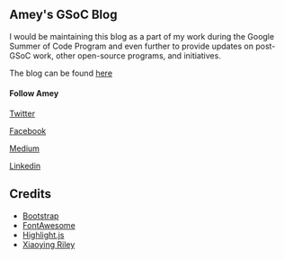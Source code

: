 
## Amey's GSoC Blog


I would be maintaining this blog as a part of my work during the Google Summer of Code Program and even further to provide updates on post-GSoC work, other open-source programs, and initiatives.

The blog can be found [here](https://yemaedahrav.github.io/ameygsocblog/)


#### Follow Amey

[Twitter](https://twitter.com/ameyvarhade)

[Facebook](https://www.facebook.com/amey.varhade.7)


[Medium](https://medium.com/@ameyvarhade)

[Linkedin](https://www.linkedin.com/in/amey-varhade/)


## Credits
- [Bootstrap](https://getbootstrap.com/)
- [FontAwesome](https://fortawesome.github.io/Font-Awesome/)
- [Highlight.js](https://highlightjs.org/)
- [Xiaoying Riley](https://themes.3rdwavemedia.com/bootstrap-templates/popular/devblog-free-bootstrap-4-blog-template-for-developers/)
